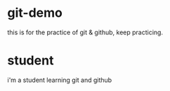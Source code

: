 # git-demo
this is for the practice of git &amp; github, keep practicing.

# student 
i'm a student learning git and github

